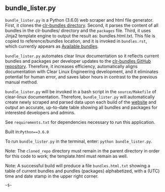 bundle_lister.py
----------------

`bundle_lister.py` is a Python (3.6.0) web scraper and html file generator. First, it clones the
[clr-bundles directory](https://github.com/clearlinux/clr-bundles). Second, it parses the content of all bundles in the clr-bundles/ directory and the `packages` file. Third, it uses Jinja2 template engine to output the result as: bundles.html.txt. This file is copied to reference/bundles location, and it is invoked in `bundles.rst`, which currently appears as [Available bundles](https://clearlinux.org/documentation/clear-linux/reference/bundles).

`bundle_lister.py` automates clear linux documentation so it reflects
current bundles and packages per developer updates to the
[clr-bundles GitHub repository](https://github.com/clearlinux/clr-bundles). Therefore, it increases efficiency, automatically aligns documentation with Clear Linux Engineering development, and it eliminates potential for human error, and saves labor hours in contrast to the previous manual method.

`bundle_lister.py` will be invoked in a bash script in the `source/Makefile` of clear-linux documentation. Therefore, `bundle_lister.py` will automatically create newly scraped and parsed data upon each build of the
[website](https://clearlinux.org) and output an accurate, up-to-date table showing all bundles and packages for interested developers and admins.

See `requirements.txt` for dependencies necessary to run this application.

Built in:`Python==3.6.0`

To run `bundle_lister.py` in the terminal, enter: `python bundle_lister.py`.

Note: The `cloned_repo` directory must remain in the parent directory in order for this code to work; the template.html must remain as
well.

Note: A successful build will produce a file `bundles.html.txt` showing a table of current bundles and pundles (packages) alphabetized, with a (UTC) time and date stamp in the upper right corner.


`~$~`
